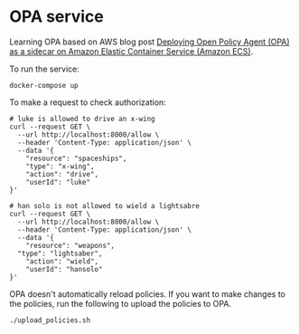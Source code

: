 # OPA service

Learning OPA based on AWS blog post [Deploying Open Policy Agent (OPA) as a sidecar on Amazon Elastic Container Service (Amazon ECS)](https://aws.amazon.com/blogs/opensource/deploying-open-policy-agent-opa-as-a-sidecar-on-amazon-elastic-container-service-amazon-ecs/).

To run the service:

```
docker-compose up
```

To make a request to check authorization:

```
# luke is allowed to drive an x-wing
curl --request GET \
  --url http://localhost:8000/allow \
  --header 'Content-Type: application/json' \
  --data '{
	"resource": "spaceships",
	"type": "x-wing",
	"action": "drive",
	"userId": "luke"
}'

# han solo is not allowed to wield a lightsabre
curl --request GET \
  --url http://localhost:8000/allow \
  --header 'Content-Type: application/json' \
  --data '{
	"resource": "weapons",
  "type": "lightsaber",
	"action": "wield",
	"userId": "hansolo"
}'
```

OPA doesn't automatically reload policies. If you want to make changes to the policies, run the
following to upload the policies to OPA.

```
./upload_policies.sh
```
